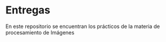 # Entregas
En este repositorio se encuentran los prácticos de la materia de procesamiento de Imágenes 
